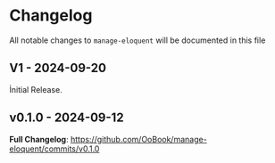 # Changelog

All notable changes to `manage-eloquent` will be documented in this file

## V1 - 2024-09-20

İnitial Release.

## v0.1.0 - 2024-09-12

**Full Changelog**: https://github.com/OoBook/manage-eloquent/commits/v0.1.0
